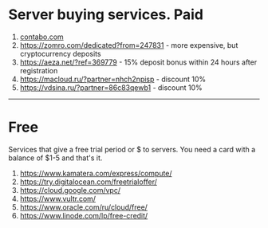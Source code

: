 # Server buying services. Paid
1. [contabo.com](https://contabo.com)
2. https://zomro.com/dedicated?from=247831 - more expensive, but cryptocurrency deposits
3. https://aeza.net/?ref=369779 - 15% deposit bonus within 24 hours after registration
4. https://macloud.ru/?partner=nhch2npisp - discount 10%
5. https://vdsina.ru/?partner=86c83qewb1 - discount 10%
---

# Free
Services that give a free trial period or $ to servers. You need a card with a balance of $1-5 and that's it.
1. https://www.kamatera.com/express/compute/
2. https://try.digitalocean.com/freetrialoffer/
3. https://cloud.google.com/vpc/
4. https://www.vultr.com/
5. https://www.oracle.com/ru/cloud/free/
6. https://www.linode.com/lp/free-credit/
